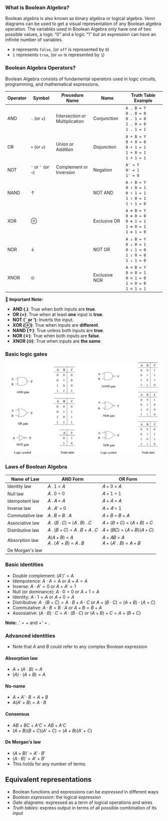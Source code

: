 ### What is Boolean Algebra?

Boolean algebra is also known as binary algebra or logical algebra. Venn diagrams can be used
to get a visual representation of any Boolean algebra operation. The variables used in Boolean
Algebra only have one of two possible values, a logic “0” and a logic “1” but an expression can
have an infinite number of variables.

- `0` represents `false`, (or `off` is represented by `0`)
- `1` represents `true`, (or `on` is represented by `1`)

### Boolean Algebra Operators?

Boolean Algebra consists of fundamental operators used in logic circuits, programming, and mathematical expressions.

| **Operator** | **Symbol** | **Procedure Name** | **Name**        | **Truth Table Example**     |
|-------------|-----------|---------------------|-------------------|-----------------------------|
| AND        | `.` (or `∧`) | Intersection or <br>Multiplication  | Conjunction     |  `A . B = Y` <br> `0 . 0 = 0` <br> `0 . 1 = 0` <br> `1 . 0 = 0` <br> `1 . 1 = 1` |
| OR         | `+` (or `∨`) | Union or <br>Addition  | Disjunction        |  `A + B = Y` <br> `0 + 0 = 0` <br> `0 + 1 = 1` <br> `1 + 0 = 1` <br> `1 + 1 = 1` |
| NOT        | `'` or `¯` (or `¬`) | Complement or <br> Inversion | Negation           | `A' = Y` <br> `0' = 1` <br> `1' = 0` |
| NAND       | ↑            |         | NOT AND            |  `A ↑ B = Y` <br> `0 ↑ 0 = 1` <br> `0 ↑ 1 = 1` <br> `1 ↑ 0 = 1` <br> `1 ↑ 1 = 0` |
| XOR        | ⊕           |         | Exclusive OR      |  `A ⊕ B = Y` <br> `0 ⊕ 0 = 0` <br> `0 ⊕ 1 = 1` <br> `1 ⊕ 0 = 1` <br> `1 ⊕ 1 = 0` |
| NOR        | ↓            |         | NOT OR             |  `A ↓ B = Y` <br> `0 ↓ 0 = 1` <br> `0 ↓ 1 = 0` <br> `1 ↓ 0 = 0` <br> `1 ↓ 1 = 0` |
| XNOR       | ⊙           |         | Exclusive NOR     |  `A ⊙ B = Y` <br> `0 ⊙ 0 = 1` <br> `0 ⊙ 1 = 0` <br> `1 ⊙ 0 = 0` <br> `1 ⊙ 1 = 1` |

📝 **Important Note:**

- **AND (.)**: True when both inputs are **true**.
- **OR (+)**: True when at least **one** input is **true**.
- **NOT (¯ or ')**: Inverts the input.
- **XOR (⊕)**: True when inputs are **different**.
- **NAND (↑)**: True unless both inputs are **true**.
- **NOR (↓)**: True when both inputs are **false**.
- **XNOR (⊙)**: True when inputs are **the same**.

### Basic logic gates

![Basic Gates](./assets/images/basic-gates.png)

### Laws of Boolean Algebra




| **Name of Law**  | **AND Form** | **OR Form** | 
|------------------|--------------|-------------|
| Identity law     | 𝐴 . 1 = 𝐴     | 𝐴 + 0 = 𝐴   |
| Null law         | 𝐴 . 0 = 0     | 𝐴 + 1 = 1   |
| Idempotent law   | 𝐴 . 𝐴 = 𝐴     | 𝐴 + 𝐴 = 𝐴  |  
| Inverse law      | 𝐴 . 𝐴' = 0     | 𝐴 + 𝐴'= 1    | 
| Commutative law  | 𝐴 . 𝐵 = 𝐵 . 𝐴   | 𝐴 + 𝐵 = 𝐵 + 𝐴 | 
| Associative law  | 𝐴 . (𝐵 . 𝐶) = (𝐴 . 𝐵) . 𝐶    |    𝐴 + (𝐵 + 𝐶) = (𝐴 + 𝐵) + 𝐶 |  
| Distributive law | 𝐴 . (𝐵 + 𝐶) = 𝐴 . 𝐵 + 𝐴 . 𝐶   | 𝐴 + (𝐵𝐶) = (𝐴 + 𝐵)(𝐴 + 𝐶)    | 
| Absorption law   | 𝐴(𝐴 + 𝐵) = 𝐴  <br> 𝐴 . (𝐴' + 𝐵) = 𝐴 . 𝐵   |  𝐴 + 𝐴𝐵 = 𝐴  <br> 𝐴 + (𝐴' . 𝐵) = 𝐴 + 𝐵     | 
| De Morgan's law  |            |         | 








### Basic identities

- Double complement: $(A')' = A$
- Idempotence: $A \cdot A = A$ or $A + A = A$
- Inverse: $A \cdot A' = 0$ or $A + A' = 1$
- Null (or dominance): $A \cdot 0 = 0$ or $A + 1 = A$
- Identity: $A \cdot 1 = A$ or $A + 0 = A$
- Distributive: $A \cdot (B + C) = A \cdot B + A \cdot C$ or $A + (B \cdot C) = (A + B) \cdot (A + C)$
- Commutative: $A \cdot B = B \cdot A$ or $A + B = B + A$
- Assosiative: $(A \cdot B) \cdot C = A \cdot (B \cdot C)$ or $(A + B) + C = A + (B + C)$

**Note:** .' = + and +' = .

### Advanced identities

- Note that $A$ and $B$ could refer to any complex Boolean expression

#### Absorption law

- $A + (A \cdot B) = A$
- $(A) \cdot (A + B) = A$

#### No-name

- $A + A' \cdot B = A + B$
- $A(A' + B) = A \cdot B$

#### Consensus

- $AB + BC + A'C = AB + A'C$
- $(A + B)(B + C)(A' + C) = (A + B)(A' + C)$

#### De Morgan's law

- $(A + B)' = A' \cdot B'$
- $(A \cdot B)' = A' + B'$
- This holds for any number of terms

## Equivalent representations

- Boolean functions and expressions can be *expressed* in different ways
- *Boolean expression*: the logical expression
- *Gate diagrams*: expressed as a term of logical operations and wires
- *Truth tables*: express output in terms of all possible combination of its input
